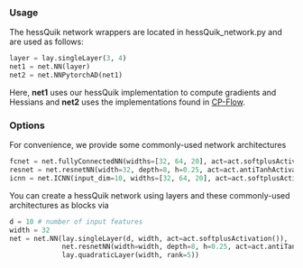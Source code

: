 
### Usage
The hessQuik network wrappers are located in hessQuik_network.py and are used as follows:
```python
layer = lay.singleLayer(3, 4)
net1 = net.NN(layer)
net2 = net.NNPytorchAD(net1)
```

Here, **net1** uses our hessQuik implementation to compute gradients and Hessians and **net2** uses the implementations found in [CP-Flow](https://github.com/CW-Huang/CP-Flow). 


### Options
For convenience, we provide some commonly-used network architectures
```python
fcnet = net.fullyConnectedNN(widths=[32, 64, 20], act=act.softplusActivation())
resnet = net.resnetNN(width=32, depth=8, h=0.25, act=act.antiTanhActivation())
icnn = net.ICNN(input_dim=10, widths=[32, 64, 20], act=act.softplusActivation())
```

You can create a hessQuik network using layers and these commonly-used architectures as blocks via
```python
d = 10 # number of input features
width = 32
net = net.NN(lay.singleLayer(d, width, act=act.softplusActivation()), 
             net.resnetNN(width=width, depth=8, h=0.25, act=act.antiTanhActivation()), 
             lay.quadraticLayer(width, rank=5))
```

